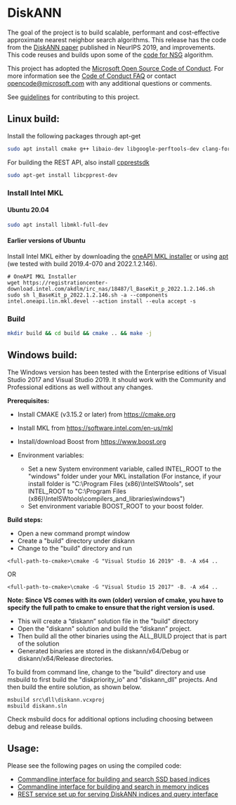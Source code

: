 # DiskANN

The goal of the project is to build scalable, performant and cost-effective approximate nearest neighbor search algorithms.
This release has the code from the [DiskANN paper](https://papers.nips.cc/paper/9527-rand-nsg-fast-accurate-billion-point-nearest-neighbor-search-on-a-single-node.pdf) published in NeurIPS 2019, and improvements. 
This code reuses and builds upon some of the [code for NSG](https://github.com/ZJULearning/nsg) algorithm.

This project has adopted the [Microsoft Open Source Code of Conduct](https://opensource.microsoft.com/codeofconduct/).
For more information see the [Code of Conduct FAQ](https://opensource.microsoft.com/codeofconduct/faq/) or
contact [opencode@microsoft.com](mailto:opencode@microsoft.com) with any additional questions or comments.

See [guidelines](CONTRIBUTING.md) for contributing to this project.



## Linux build:

Install the following packages through apt-get

```bash
sudo apt install cmake g++ libaio-dev libgoogle-perftools-dev clang-format libboost-dev 
```

For building the REST API, also install [cpprestsdk](https://github.com/microsoft/cpprestsdk)
```bash
sudo apt-get install libcpprest-dev
```

### Install Intel MKL
#### Ubuntu 20.04
```bash
sudo apt install libmkl-full-dev
```

#### Earlier versions of Ubuntu
Install Intel MKL either by downloading the [oneAPI MKL installer](https://www.intel.com/content/www/us/en/developer/tools/oneapi/onemkl.html) or using [apt](https://software.intel.com/en-us/articles/installing-intel-free-libs-and-python-apt-repo) (we tested with build 2019.4-070 and 2022.1.2.146).

```
# OneAPI MKL Installer
wget https://registrationcenter-download.intel.com/akdlm/irc_nas/18487/l_BaseKit_p_2022.1.2.146.sh
sudo sh l_BaseKit_p_2022.1.2.146.sh -a --components intel.oneapi.lin.mkl.devel --action install --eula accept -s
```

### Build
```bash
mkdir build && cd build && cmake .. && make -j 
```

## Windows build:

The Windows version has been tested with the Enterprise editions of Visual Studio 2017 and Visual Studio 2019. It should work with the Community and Professional editions as well without any changes. 

**Prerequisites:**

* Install CMAKE (v3.15.2 or later) from https://cmake.org
* Install MKL from https://software.intel.com/en-us/mkl
* Install/download Boost from https://www.boost.org

* Environment variables: 
    * Set a new System environment variable, called INTEL_ROOT to the "windows" folder under your MKL installation
	   (For instance, if your install folder is "C:\Program Files (x86)\IntelSWtools", set INTEL_ROOT to "C:\Program Files (x86)\IntelSWtools\compilers_and_libraries\windows")
    * Set environment variable BOOST_ROOT to your boost folder.

**Build steps:**
-	Open a new command prompt window
-	Create a "build" directory under diskann
-	Change to the "build" directory and run  
```
<full-path-to-cmake>\cmake -G "Visual Studio 16 2019" -B. -A x64 ..
```
OR 
```
<full-path-to-cmake>\cmake -G "Visual Studio 15 2017" -B. -A x64 ..
```

**Note: Since VS comes with its own (older) version of cmake, you have to specify the full path to cmake to ensure that the right version is used.**
-	This will create a “diskann” solution file in the "build" directory
-	Open the "diskann" solution and build the “diskann” project. 
- 	Then build all the other binaries using the ALL_BUILD project that is part of the solution
- 	Generated binaries are stored in the diskann/x64/Debug or diskann/x64/Release directories.

To build from command line, change to the "build" directory and use msbuild to first build the "diskpriority_io" and "diskann_dll" projects. And then build the entire solution, as shown below.
```
msbuild src\dll\diskann.vcxproj
msbuild diskann.sln
```
Check msbuild docs for additional options including choosing between debug and release builds.


## Usage:

Please see the following pages on using the compiled code:

- [Commandline interface for building and search SSD based indices](workflows/SSD_index.md)  
- [Commandline interface for building and search in memory indices](workflows/in_memory_index.md) 
- [REST service set up for serving DiskANN indices and query interface](workflows/rest_api.md)

